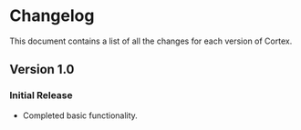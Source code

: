 # Changelog

This document contains a list of all the changes for each version of Cortex.


## Version 1.0 

### Initial Release

- Completed basic functionality.
